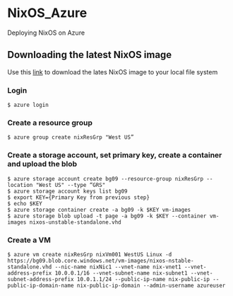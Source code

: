 # NixOS_Azure
Deploying NixOS on Azure

## Downloading the latest NixOS image 
Use this [link](https://nixos.blob.core.windows.net/images/nixos-unstable-nixops.vhd) to download the lates NixOS image to your local file system

### Login 
  ```$ azure login```

### Create a resource group
  ```$ azure group create nixResGrp "West US”```

### Create a storage account, set primary key, create a container and upload the blob
```
$ azure storage account create bg09 --resource-group nixResGrp --location "West US" --type “GRS"
$ azure storage account keys list bg09
$ export KEY={Primary Key from previous step}
$ echo $KEY
$ azure storage container create -a bg09 -k $KEY vm-images
$ azure storage blob upload -t page -a bg09 -k $KEY --container vm-images nixos-unstable-standalone.vhd
```

### Create a VM 
```
$ azure vm create nixResGrp nixVm001 WestUS Linux -d https://bg09.blob.core.windows.net/vm-images/nixos-nstable-standalone.vhd --nic-name nixNic1 --vnet-name nix-vnet1 --vnet-address-prefix 10.0.0.1/16 --vnet-subnet-name nix-subnet1 --vnet-subnet-address-prefix 10.0.1.1/24 --public-ip-name nix-public-ip --public-ip-domain-name nix-public-ip-domain --admin-username azureuser
```
